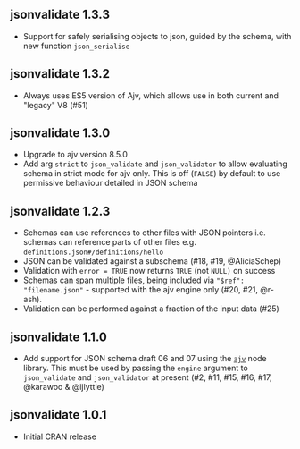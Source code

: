 ## jsonvalidate 1.3.3

* Support for safely serialising objects to json, guided by the schema, with new function `json_serialise`

## jsonvalidate 1.3.2

* Always uses ES5 version of Ajv, which allows use in both current and "legacy" V8 (#51)

## jsonvalidate 1.3.0

* Upgrade to ajv version 8.5.0
* Add arg `strict` to `json_validate` and `json_validator` to allow evaluating schema in strict mode for ajv only. This is off (`FALSE`) by default to use permissive behaviour detailed in JSON schema

## jsonvalidate 1.2.3

* Schemas can use references to other files with JSON pointers i.e. schemas can reference parts of other files e.g. `definitions.json#/definitions/hello`
* JSON can be validated against a subschema (#18, #19, @AliciaSchep)
* Validation with `error = TRUE` now returns `TRUE` (not `NULL)` on success
* Schemas can span multiple files, being included via `"$ref": "filename.json"` - supported with the ajv engine only (#20, #21, @r-ash).
* Validation can be performed against a fraction of the input data (#25)

## jsonvalidate 1.1.0

* Add support for JSON schema draft 06 and 07 using the [`ajv`](https://github.com/ajv-validator/ajv) node library.  This must be used by passing the `engine` argument to `json_validate` and `json_validator` at present (#2, #11, #15, #16, #17, @karawoo & @ijlyttle)

## jsonvalidate 1.0.1

* Initial CRAN release
